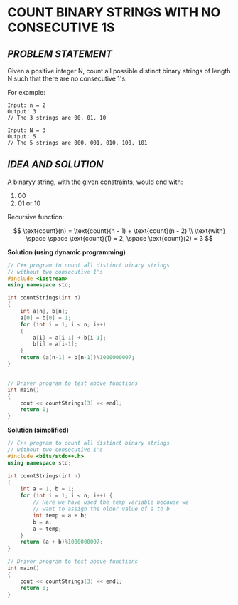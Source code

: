 # **COUNT BINARY STRINGS WITH NO CONSECUTIVE 1S**

## ***PROBLEM STATEMENT***

Given a positive integer N, count all possible distinct binary strings of length N such that there are no consecutive 1's.

For example:
```
Input: n = 2
Output: 3
// The 3 strings are 00, 01, 10
```

```
Input: N = 3
Output: 5
// The 5 strings are 000, 001, 010, 100, 101
```

## ***IDEA AND SOLUTION***

A binaryy string, with the given constraints, would end with:
1. 00
2. 01 or 10

Recursive function: 

$$
\text{count}(n) = \text{count}(n - 1) + \text{count}(n - 2)
\\ \text{with} \space \space \text{count}(1) = 2, \space \text{count}(2) = 3
$$

**Solution (using dynamic programming)**

```cpp
// C++ program to count all distinct binary strings
// without two consecutive 1's
#include <iostream>
using namespace std;

int countStrings(int n)
{
    int a[n], b[n];
    a[0] = b[0] = 1;
    for (int i = 1; i < n; i++)
    {
        a[i] = a[i-1] + b[i-1];
        b[i] = a[i-1];
    }
    return (a[n-1] + b[n-1])%1000000007;
}


// Driver program to test above functions
int main()
{
    cout << countStrings(3) << endl;
    return 0;
}   
```

**Solution (simplified)**
```cpp
// C++ program to count all distinct binary strings
// without two consecutive 1's
#include <bits/stdc++.h>
using namespace std;

int countStrings(int n)
{
    int a = 1, b = 1;
    for (int i = 1; i < n; i++) {
        // Here we have used the temp variable because we
        // want to assign the older value of a to b
        int temp = a + b;
        b = a;
        a = temp;
    }
    return (a + b)%1000000007;
}

// Driver program to test above functions
int main()
{
    cout << countStrings(3) << endl;
    return 0;
}
```